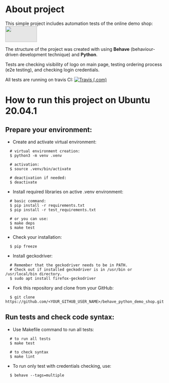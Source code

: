 # About project
This simple project includes automation tests of the online demo shop: [<img style="-webkit-user-select: none;margin: auto;cursor: zoom-in;background-color: hsl(0, 0%, 90%);transition: background-color 300ms;" src="https://images.ctfassets.net/czwjnyf8a9ri/1v5ZWsPr8uNv6sj3qnL4MW/aeb69cbdfade387fd9db95aec0b12891/vector-sauce-bot-python_s.png?fm=webp&amp;w=800" width="100" height="50">](https://www.saucedemo.com/)  

The structure of the project was created with using **Behave** (behaviour-driven development technique) and **Python**.  

Tests are checking visibility of logo on main page, testing ordering process (e2e testing), and checking login credentials.  

All tests are running on travis CI: [![Travis (.com)](https://img.shields.io/travis/com/Bryg9/behave_python_demo_shop?logo=travis&style=for-the-badge)](https://www.travis-ci.com/Bryg9/behave_python_demo_shop)

# How to run this project on Ubuntu 20.04.1
## Prepare your environment:
* Create and activate virtual environment:
```
  # virtual environment creation:
  $ python3 -m venv .venv

  # activation:
  $ source .venv/bin/activate

  # deactivation if needed:
  $ deactivate
```
* Install required libraries on active .venv environment:
```
  # basic command:
  $ pip install -r requirements.txt
  $ pip install -r test_requirements.txt

  # or you can use:
  $ make deps
  $ make test
```
* Check your installation:
```
  $ pip freeze
```
* Install geckodriver:
```
  # Remember that the geckodriver needs to be in PATH.
  # Check out if installed geckodriver is in /usr/bin or /usr/local/bin directory.
  $ sudo apt install firefox-geckodriver
```
* Fork this repository and clone from your GitHub:
```
  $ git clone https://github.com/<YOUR_GITHUB_USER_NAME>/behave_python_demo_shop.git
```
## Run tests and check code syntax:
* Use Makefile command to run all tests:
```
  # to run all tests
  $ make test

  # to check syntax
  $ make lint
```
* To run only test with credentials checking, use:
```
  $ behave --tags=multiple
```
